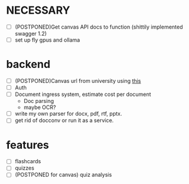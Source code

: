 # NECESSARY
- [ ] (POSTPONED)Get canvas API docs to function (shittily implemented swagger 1.2)
- [ ] set up fly gpus and ollama

# backend
- [ ] (POSTPONED)Canvas url from university using [this](https://canvas.instructure.com/api/v1/accounts/search?name=&per_page=20000)
- [ ] Auth
- [ ] Document ingress system, estimate cost per document
    - Doc parsing
    - maybe OCR?
- [ ] write my own parser for docx, pdf, rtf, pptx. 
- [ ] get rid of docconv or run it as a service. 

# features 
- [ ] flashcards
- [ ] quizzes
- [ ] (POSTPONED for canvas) quiz analysis
